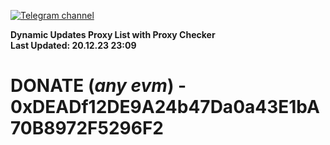[![Telegram channel](https://img.shields.io/endpoint?url=https://runkit.io/damiankrawczyk/telegram-badge/branches/master?url=https://t.me/n4z4v0d)](https://t.me/n4z4v0d) 

**Dynamic Updates Proxy List with Proxy Checker**  
**Last Updated: 20.12.23 23:09**

# DONATE (_any evm_) - 0xDEADf12DE9A24b47Da0a43E1bA70B8972F5296F2
